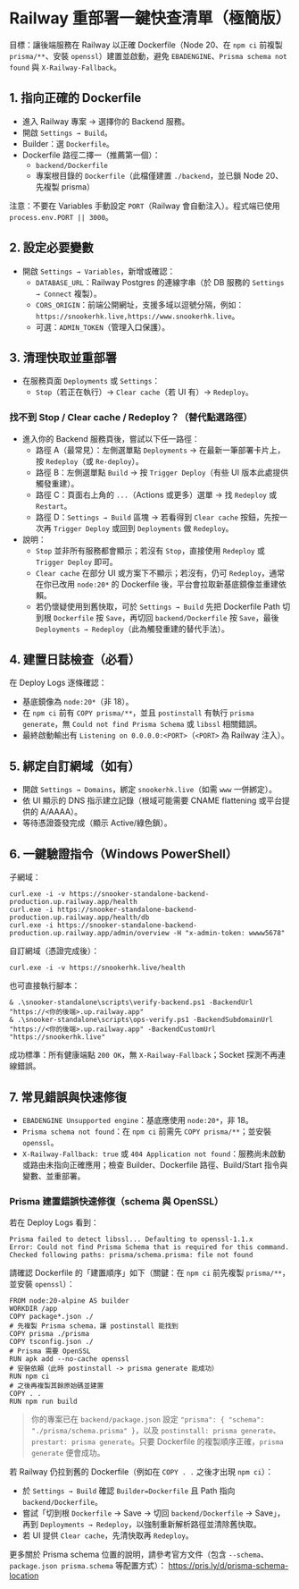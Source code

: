 # Railway 重部署一鍵快查清單（極簡版）

目標：讓後端服務在 Railway 以正確 Dockerfile（Node 20、在 `npm ci` 前複製 `prisma/**`、安裝 `openssl`）建置並啟動，避免 `EBADENGINE`、`Prisma schema not found` 與 `X-Railway-Fallback`。

## 1. 指向正確的 Dockerfile
- 進入 Railway 專案 → 選擇你的 Backend 服務。
- 開啟 `Settings → Build`。
- Builder：選 `Dockerfile`。
- Dockerfile 路徑二擇一（推薦第一個）：
  - `backend/Dockerfile`
  - 專案根目錄的 `Dockerfile`（此檔僅建置 `./backend`，並已鎖 Node 20、先複製 prisma）

注意：不要在 Variables 手動設定 `PORT`（Railway 會自動注入）。程式端已使用 `process.env.PORT || 3000`。

## 2. 設定必要變數
- 開啟 `Settings → Variables`，新增或確認：
  - `DATABASE_URL`：Railway Postgres 的連線字串（於 DB 服務的 `Settings → Connect` 複製）。
  - `CORS_ORIGIN`：前端公開網址，支援多域以逗號分隔，例如：`https://snookerhk.live,https://www.snookerhk.live`。
  - 可選：`ADMIN_TOKEN`（管理入口保護）。

## 3. 清理快取並重部署
- 在服務頁面 `Deployments` 或 `Settings`：
  - `Stop`（若正在執行）→ `Clear cache`（若 UI 有）→ `Redeploy`。

### 找不到 Stop / Clear cache / Redeploy？（替代點選路徑）
- 進入你的 Backend 服務頁後，嘗試以下任一路徑：
  - 路徑 A（最常見）：左側選單點 `Deployments` → 在最新一筆部署卡片上，按 `Redeploy`（或 `Re-deploy`）。
  - 路徑 B：左側選單點 `Build` → 按 `Trigger Deploy`（有些 UI 版本此處提供觸發重建）。
  - 路徑 C：頁面右上角的 `...`（Actions 或更多）選單 → 找 `Redeploy` 或 `Restart`。
  - 路徑 D：`Settings → Build` 區塊 → 若看得到 `Clear cache` 按鈕，先按一次再 `Trigger Deploy` 或回到 `Deployments` 做 `Redeploy`。
- 說明：
  - `Stop` 並非所有服務都會顯示；若沒有 `Stop`，直接使用 `Redeploy` 或 `Trigger Deploy` 即可。
  - `Clear cache` 在部分 UI 或方案下不顯示；若沒有，仍可 `Redeploy`，通常在你已改用 `node:20*` 的 Dockerfile 後，平台會拉取新基底鏡像並重建依賴。
  - 若仍懷疑使用到舊快取，可於 `Settings → Build` 先把 Dockerfile Path 切到根 `Dockerfile` 按 `Save`，再切回 `backend/Dockerfile` 按 `Save`，最後 `Deployments → Redeploy`（此為觸發重建的替代手法）。

## 4. 建置日誌檢查（必看）
在 Deploy Logs 逐條確認：
- 基底鏡像為 `node:20*`（非 18）。
- 在 `npm ci` 前有 `COPY prisma/**`，並且 `postinstall` 有執行 `prisma generate`，無 `Could not find Prisma Schema` 或 `libssl` 相關錯誤。
- 最終啟動輸出有 `Listening on 0.0.0.0:<PORT>`（`<PORT>` 為 Railway 注入）。

## 5. 綁定自訂網域（如有）
- 開啟 `Settings → Domains`，綁定 `snookerhk.live`（如需 `www` 一併綁定）。
- 依 UI 顯示的 DNS 指示建立記錄（根域可能需要 CNAME flattening 或平台提供的 A/AAAA）。
- 等待憑證簽發完成（顯示 Active/綠色鎖）。

## 6. 一鍵驗證指令（Windows PowerShell）
子網域：
```
curl.exe -i -v https://snooker-standalone-backend-production.up.railway.app/health
curl.exe -i https://snooker-standalone-backend-production.up.railway.app/health/db
curl.exe -i https://snooker-standalone-backend-production.up.railway.app/admin/overview -H "x-admin-token: wwww5678"
```

自訂網域（憑證完成後）：
```
curl.exe -i -v https://snookerhk.live/health
```

也可直接執行腳本：
```
& .\snooker-standalone\scripts\verify-backend.ps1 -BackendUrl "https://<你的後端>.up.railway.app"
& .\snooker-standalone\scripts\ops-verify.ps1 -BackendSubdomainUrl "https://<你的後端>.up.railway.app" -BackendCustomUrl "https://snookerhk.live"
```

成功標準：所有健康端點 `200 OK`，無 `X-Railway-Fallback`；Socket 探測不再連線錯誤。

## 7. 常見錯誤與快速修復
- `EBADENGINE Unsupported engine`：基底應使用 `node:20*`，非 18。
- `Prisma schema not found`：在 `npm ci` 前需先 `COPY prisma/**`；並安裝 `openssl`。
- `X-Railway-Fallback: true` 或 `404 Application not found`：服務尚未啟動或路由未指向正確應用；檢查 Builder、Dockerfile 路徑、Build/Start 指令與變數、並重部署。

### Prisma 建置錯誤快速修復（schema 與 OpenSSL）
若在 Deploy Logs 看到：

```
Prisma failed to detect libssl... Defaulting to openssl-1.1.x
Error: Could not find Prisma Schema that is required for this command.
Checked following paths: prisma/schema.prisma: file not found
```

請確認 Dockerfile 的「建置順序」如下（關鍵：在 `npm ci` 前先複製 `prisma/**`，並安裝 `openssl`）：

```
FROM node:20-alpine AS builder
WORKDIR /app
COPY package*.json ./
# 先複製 Prisma schema，讓 postinstall 能找到
COPY prisma ./prisma
COPY tsconfig.json ./
# Prisma 需要 OpenSSL
RUN apk add --no-cache openssl
# 安裝依賴（此時 postinstall -> prisma generate 能成功）
RUN npm ci
# 之後再複製其餘原始碼並建置
COPY . .
RUN npm run build
```

> 你的專案已在 `backend/package.json` 設定 `"prisma": { "schema": "./prisma/schema.prisma" }`，以及 `postinstall: prisma generate`、`prestart: prisma generate`。只要 Dockerfile 的複製順序正確，`prisma generate` 便會成功。

若 Railway 仍拉到舊的 Dockerfile（例如在 `COPY . .` 之後才出現 `npm ci`）：
- 於 `Settings → Build` 確認 `Builder=Dockerfile` 且 Path 指向 `backend/Dockerfile`。
- 嘗試「切到根 `Dockerfile` → Save → 切回 `backend/Dockerfile` → Save」，再到 `Deployments → Redeploy`，以強制重新解析路徑並清除舊快取。
- 若 UI 提供 `Clear cache`，先清快取再 `Redeploy`。

更多關於 Prisma schema 位置的說明，請參考官方文件（包含 `--schema`、`package.json prisma.schema` 等配置方式）：
https://pris.ly/d/prisma-schema-location